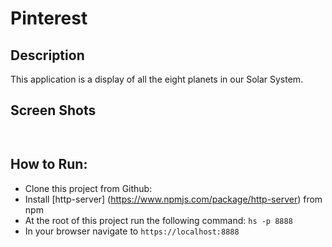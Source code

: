 # Pinterest
Description 
------
This application is a display of all the eight planets in our Solar System.

## Screen Shots
![]()

![]()
## How to Run:
  * Clone this project from Github:
  * Install [http-server] (https://www.npmjs.com/package/http-server) from npm
  * At the root of this project run the following command: `hs -p 8888`
  * In your browser navigate to `https://localhost:8888`
